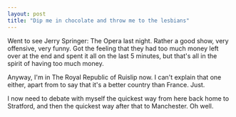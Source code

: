 ```yaml
---
layout: post
title: "Dip me in chocolate and throw me to the lesbians"
---
```

Went to see Jerry Springer: The Opera last night. Rather a good show, very
offensive, very funny. Got the feeling that they had too much money left over
at the end and spent it all on the last 5 minutes, but that's all in the
spirit of having too much money.

Anyway, I'm in The Royal Republic of Ruislip now. I can't explain that one
either, apart from to say that it's a better country than France. Just.

I now need to debate with myself the quickest way from here back home to
Stratford, and then the quickest way after that to Manchester. Oh well.

